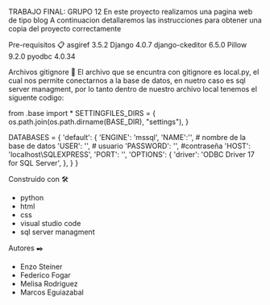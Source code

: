 TRABAJO FINAL: GRUPO 12 
En este proyecto realizamos una pagina web de tipo blog
A continuacion detallaremos las instrucciones para obtener una copia del proyecto correctamente


Pre-requisitos 📋
asgiref                3.5.2
Django                 4.0.7
django-ckeditor        6.5.0
Pillow                 9.2.0
pyodbc                 4.0.34


Archivos gitignore 📄
El archivo que se encuntra con gitignore es local.py, el cual nos permite conectarnos a la base de datos, en nuetro caso es sql server managment,
por lo tanto dentro de nuestro archivo local tenemos el siguente codigo:

from .base import *
SETTINGFILES_DIRS = {
    os.path.join(os.path.dirname(BASE_DIR), "settings"),
}

DATABASES = {
    'default': {
        'ENGINE': 'mssql',
        'NAME':'', # nombre de la base de datos
        'USER': '', # usuario
        'PASSWORD': '', #contraseña
        'HOST': 'localhost\SQLEXPRESS',
        'PORT': '',
        'OPTIONS': {
            'driver': 'ODBC Driver 17 for SQL Server',
        },
    }
}


Construido con 🛠️
- python
- html
- css
- visual studio code
- sql server managment 

Autores ✒️
- Enzo Steiner
- Federico Fogar
- Melisa Rodriguez
- Marcos Eguiazabal



